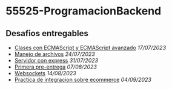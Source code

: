 # 55525-ProgramacionBackend

## Desafios entregables

- [Clases con ECMAScript y ECMAScript avanzado](./1%20-%20Clases%20ECMAScript/README.md) *17/07/2023*
- [Manejo de archivos](./2%20-%20Manejo%20de%20archivos/README.md) *24/07/2023*
- [Servidor con express](./3%20-%20Servidor%20con%20express/README.md) *31/07/2023*
- [Primera pre-entrega](./4%20-%20Primera%20pre-entrega/README.md) *07/08/2023*
- [Websockets](./5%20-%20Motores%20de%20plantillas%20y%20Websockets/README.md) *14/08/2023*
- [Practica de integracion sobre ecommerce](./6%20-%20Practica%20de%20integracion%20sobre%20ecommerce/README.md) *04/09/2023*
